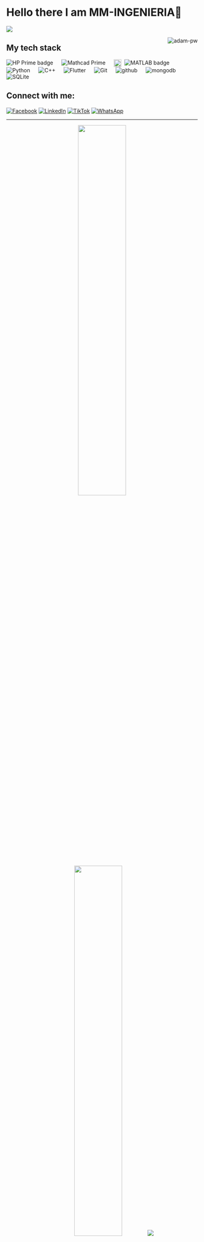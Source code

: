 # Hello there I am MM-INGENIERIA👋

![](https://github.com/halfrost/halfrost/blob/master/icons/header_.png)


<p><img align="right" src="https://github.com/Adam-pw/Adam-pw/blob/main/animation_500_kxa883sd.gif" alt="adam-pw" /></p>

## My tech stack

<p align="left"> 
<a>
  <img src="https://img.shields.io/badge/HP%20Prime-0096D6?style=flat&logoColor=white" alt="HP Prime badge">
</a>
  &emsp;
<a>
  <img alt="Mathcad Prime" src="https://img.shields.io/badge/Mathcad%20Prime-006937?style=flat&logoColor=white"/>
</a>
  &emsp;
  <a>
  <img src="https://upload.wikimedia.org/wikipedia/commons/2/21/Matlab_Logo.png" alt="MATLAB" width="20" style="vertical-align: middle; margin-right: 4px;">
  <img src="https://img.shields.io/badge/MATLAB-0076A8?style=flat&logoColor=white" alt="MATLAB badge">
</a>
  &emsp;
   <a>
    <img alt="Python" src="https://img.shields.io/badge/Python%20-%2314354C.svg?logo=python&logoColor=white">
  </a>
  &emsp;
<a>
  <img alt="C++" src="https://img.shields.io/badge/C++-00599C?logo=c%2B%2B&logoColor=white"/>
</a>
  &emsp;
<a>
  <img alt="Flutter" src="https://img.shields.io/badge/Flutter-02569B?logo=flutter&logoColor=white"/>
</a>
  &emsp;
  <a>
    <img alt="Git" src="https://img.shields.io/badge/-git-red?logo=git&logoColor=white"/>
  </a>
 &emsp;
  <a> 
    <img alt="github" src="https://img.shields.io/badge/-GitHub-black?logo=github&logoColor=white">
  </a>
  &emsp;
  <a> 
     <img alt="mongodb" src="https://img.shields.io/badge/-mongoDb-green?logo=mongodb&logoColor=white">
   </a>
  &emsp;
<a>
  <img alt="SQLite" src="https://img.shields.io/badge/SQLite-003B57?logo=sqlite&logoColor=white"/>
</a>
</p>


## Connect with me:

<p align="left">
  <a href="https://www.facebook.com/aki.maytan" target="_blank">
    <img align="center" src="https://img.shields.io/badge/Facebook-1877F2?style=for-the-badge&logo=facebook&logoColor=white" alt="Facebook" /></a>
  <a href="https://www.linkedin.com/in/marco-alexsandio-maytan-huaraca-99b760286/" target="_blank">
    <img align="center" src="https://img.shields.io/badge/LinkedIn-0077B5?style=for-the-badge&logo=linkedin&logoColor=white" alt="LinkedIn" /></a>
  <a href="https://www.tiktok.com/@mm_ingenieros?is_from_webapp=1&sender_device=pc" target="_blank">
    <img align="center" src="https://img.shields.io/badge/TikTok-000000?style=for-the-badge&logo=tiktok&logoColor=white" alt="TikTok" /></a>
  <a href="https://wa.me/51957860293" target="_blank">
    <img align="center" src="https://img.shields.io/badge/WhatsApp-25D366?style=for-the-badge&logo=whatsapp&logoColor=white" alt="WhatsApp" />
  </a>
</p>



-----
<p align="center">
  <img height="50%" width="auto" src="https://github-readme-stats.vercel.app/api?username=mm-ingenieria777&show_icons=true&count_private=true&theme=darcula&hide_border=true&hide=issues,contribs&bg_color=00000000" />
  <img height="50%" width="auto" src="https://github-readme-stats.vercel.app/api/top-langs/?username=mm-ingenieria777&layout=compact&hide_border=true&theme=darcula&bg_color=00000000&langs_count=6&hide=jupyter%20notebook,tex,css,php" />
  <img src="https://github-readme-streak-stats.herokuapp.com?user=mm-ingenieria777&theme=darcula&hide_border=true&background=FFFFFF00" />
  <br><br>
</p>
